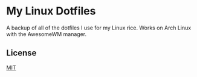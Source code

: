 # My Linux Dotfiles

A backup of all of the dotfiles I use for my Linux rice. Works on Arch Linux with the AwesomeWM manager.

## License

[MIT](https://choosealicense.com/licenses/mit/)
